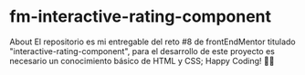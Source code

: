 # fm-interactive-rating-component
About El repositorio es mi entregable del reto #8 de frontEndMentor titulado "interactive-rating-component", para el desarrollo de este proyecto es necesario un conocimiento básico de HTML y CSS; Happy Coding! 👾🖖
